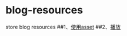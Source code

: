 # blog-resources
store blog resources
##1、[使用asset](https://github.com/chenjiang3/blog-resources/blob/master/AVFoundation_Programming_Guide/%E4%BD%BF%E7%94%A8asset.md)
##2、[播放](https://github.com/chenjiang3/blog-resources/blob/master/AVFoundation_Programming_Guide/%E6%92%AD%E6%94%BE.md)
